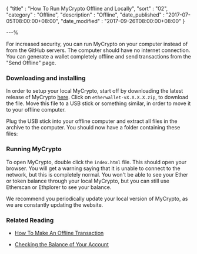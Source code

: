 {
"title"       : "How To Run MyCrypto Offline and Locally",
"sort"        : "02",
"category"    : "Offline",
"description" : "Offline",
"date_published" : "2017-07-05T08:00:00+08:00",
"date_modified"  : "2017-09-26T08:00:00+08:00"
}

---%


For increased security, you can run MyCrypto on your computer instead of from the GitHub servers. The computer should have no internet connection. You can generate a wallet completely offline and send transactions from the "Send Offline" page.

### Downloading and installing
In order to setup your local MyCrypto, start off by downloading the latest release of MyCrypto [here](https://github.com/kvhnuke/etherwallet/releases/latest). Click on `etherwallet-vX.X.X.X.zip`, to download the file. Move this file to a USB stick or something similar, in order to move it to your offline computer.

Plug the USB stick into your offline computer and extract all files in the archive to the computer. You should now have a folder containing these files:

### Running MyCrypto
To open MyCrypto, double click the `index.html` file. This should open your browser. You will get a warning saying that it is unable to connect to the network, but this is completely normal. You won't be able to see your Ether or token balance through your local MyCrypto, but you can still use Etherscan or Ethplorer to see your balance.

We recommend you periodically update your local version of MyCrypto, as we are constantly updating the website.

### Related Reading

* [How To Make An Offline Transaction](https://support.mycrypto.com/offline/making-offline-transaction-on-mycrypto.html)

* [Checking the Balance of Your Account](https://support.mycrypto.com/getting-started/checking-balance-of-my-account.html)

